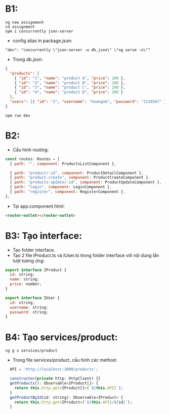 # B1:

```
ng new assignment
cd assignment
npm i concurrently json-server

```

- config alias in package.json:

```
"dev": "concurrently \"json-server -w db.json\" \"ng serve -o\""
```

- Trong db.json:

```json
{
  "products": [
    { "id": "1", "name": "product A", "price": 200 },
    { "id": "2", "name": "product B", "price": 200 },
    { "id": "3", "name": "product C", "price": 200 },
    { "id": "4", "name": "product D", "price": 200 }
  ],
  "users": [{ "id": "1", "username": "hoangnm", "password": "1234567" }]
}
```

```
npm run dev
```

# B2:

- Cấu hình routing:

```js
const routes: Routes = [
  { path: "", component: ProductsListComponent },

  { path: "product/:id", component: ProductDetailComponent },
  { path: "product-create", component: ProductCreateComponent },
  { path: "products-update/:id", component: ProductUpdateComponent },
  { path: "login", component: LoginComponent },
  { path: "register", component: RegisterComponent },
];
```

- Tại app.component.html:

```html
<router-outlet></router-outlet>
```

# B3: Tạo interface:

- Tạo folder interface.
- Tạo 2 file IProduct.ts và IUser.ts trong folder interface với nội dung lần lượt tương ứng:

```js
export interface IProduct {
  id: string;
  name: string;
  price: number;
}
```

```js
export interface IUser {
  id: string;
  username: string;
  password: string;
}
```

# B4: Tạo services/product:

```
ng g s services/product
```

- Trong file services/product, cấu hình các method:

```js
  API = 'http://localhost:3000/products';

  constructor(private http: HttpClient) {}
  getProducts(): Observable<IProduct[]> {
    return this.http.get<IProduct[]>(`${this.API}`);
  }
  getProductById(id: string): Observable<IProduct> {
    return this.http.get<IProduct>(`${this.API}/${id}`);
  }
```
